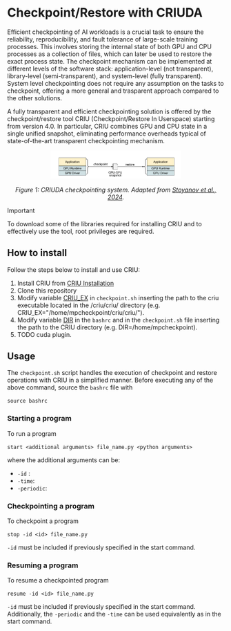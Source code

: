 # Checkpoint/Restore with CRIUDA
Efficient checkpointing of AI workloads is a crucial task to ensure the reliability, reproducibility, and fault tolerance of large-scale training processes. This involves storing the internal state of both GPU and CPU processes as a collection of files, which can later be used to restore the exact process state.
The checkpoint mechanism can be implemented at different levels of the software stack: application-level (not transparent), library-level (semi-transparent), and system-level (fully transparent). System level checkpointing does not require any assumption on the tasks to checkpoint, offering a more general and trasparent approach compared to the other solutions. 

A fully transparent and efficient checkpointing solution is offered by the checkpoint/restore tool CRIU (Checkpoint/Restore In Userspace) starting from version 4.0. In particular, CRIU combines GPU and CPU state in a single unified snapshot, eliminating performance overheads typical of state-of-the-art transparent checkpointing mechanism.

<div align="center">
  <img src="images/snapshot.png" alt="CRIUDA Checkpointing System" width="60%">
  <p><em>Figure 1: CRIUDA checkpointing system. Adapted from <a href="https://arxiv.org/abs/2502.16631">Stoyanov et al., 2024</a>.</em></p>
</div>

> [!IMPORTANT]
> To download some of the libraries required for installing CRIU and to effectively use the tool, root privileges are required.

## How to install
Follow the steps below to install and use CRIU:

1. Install CRIU from [CRIU Installation](https://criu.org/Installation)
2. Clone this repository
3. Modify variable [CRIU_EX](https://github.com/fablnt/CRIUDA-Checkpoint/blob/master/checkpoint.sh#L11C1-L11C11) in ```checkpoint.sh``` inserting the path to the criu executable located in the /criu/criu/ directory (e.g. CRIU_EX="/home/mpcheckpoint/criu/criu/").
4. Modify variable [DIR](https://github.com/fablnt/CRIUDA-Checkpoint/blob/master/bashrc#L1) in the ```bashrc``` and in the ```checkpoint.sh``` file inserting the path to the CRIU directory (e.g. DIR=/home/mpcheckpoint).
5. TODO cuda plugin.

## Usage
The `checkpoint.sh` script handles the execution of checkpoint and restore operations with CRIU in a simplified manner. Before executing any of the above command, source the `bashrc` file with

```
source bashrc
```

### Starting a program
To run a program

```
start <additional arguments> file_name.py <python arguments>
```
where the additional arguments can be:
- ```-id``` :
- ```-time```:
- ```-periodic```:

### Checkpointing a program
To checkpoint a program 

```
stop -id <id> file_name.py 
```
```-id``` must be included if previously specified in the start command.

### Resuming a program
To resume a checkpointed program

```
resume -id <id> file_name.py 
```
```-id``` must be included if previously specified in the start command. Additionally, the ```-periodic``` and the ```-time``` can be used equivalently as in the start command.


